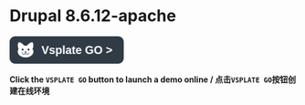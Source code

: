 # Drupal 8.6.12-apache

<a href="https://www.vsplate.com/?docker-compose=https://github.com/vsplate/dcenvs/drupal/8.6.12-apache"><img alt="VSPLATE GO" src="https://raw.githubusercontent.com/vsplate/images/master/vsgo_btn.png" width="200px"></a>

**Click the `VSPLATE GO` button to launch a demo online / 点击`VSPLATE GO`按钮创建在线环境**